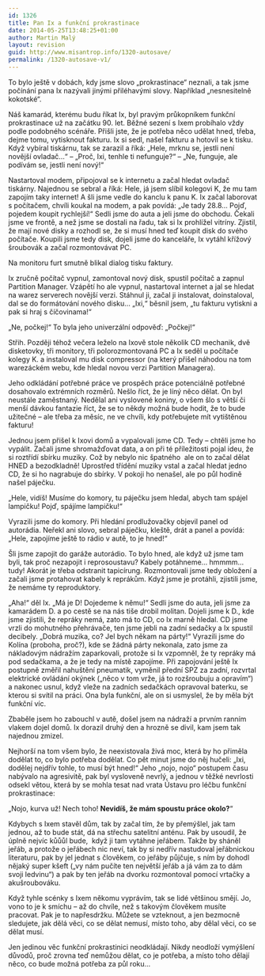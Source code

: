 ```yaml
---
id: 1326
title: Pan Ix a funkční prokrastinace
date: 2014-05-25T13:48:25+01:00
author: Martin Malý
layout: revision
guid: http://www.misantrop.info/1320-autosave/
permalink: /1320-autosave-v1/
---
```

To bylo ještě v dobách, kdy jsme slovo &#8222;prokrastinace&#8220; neznali, a tak jsme počínání pana Ix nazývali jinými přiléhavými slovy. Například &#8222;nesnesitelně kokotské&#8220;.

<!--more-->

Náš kamarád, kterému budu říkat Ix, byl pravým průkopníkem funkční prokrastinace už na začátku 90. let. Běžné sezení s Ixem probíhalo vždy podle podobného scénáře. Přišli jste, že je potřeba něco udělat hned, třeba, dejme tomu, vytisknout fakturu. Ix si sedl, našel fakturu a hotovil se k tisku. Když vybíral tiskárnu, tak se zarazil a říká: &#8222;Hele, mrknu se, jestli není novější ovladač&#8230;&#8220; &#8211; &#8222;Proč, Ixi, tenhle ti nefunguje?&#8220; &#8211; &#8222;Ne, funguje, ale podívám se, jestli není nový!&#8220;

Nastartoval modem, připojoval se k internetu a začal hledat ovladač tiskárny. Najednou se sebral a říká: Hele, já jsem slíbil kolegovi K, že mu tam zapojím taky internet! A šli jsme vedle do kanclu k panu K. Ix začal laborovat s počítačem, chvíli koukal na modem, a pak povídá: &#8222;Je tady 28.8&#8230; Pojď, pojedem koupit rychlejší!&#8220; Sedli jsme do auta a jeli jsme do obchodu. Čekali jsme ve frontě, a než jsme se dostali na řadu, tak si Ix prohlížel vitríny. Zjistil, že mají nové disky a rozhodl se, že si musí hned teď koupit disk do svého počítače. Koupili jsme tedy disk, dojeli jsme do kanceláře, Ix vytáhl křížový šroubovák a začal rozmontovávat PC.

Na monitoru furt smutně blikal dialog tisku faktury.

Ix zručně počítač vypnul, zamontoval nový disk, spustil počítač a zapnul Partition Manager. Vzápětí ho ale vypnul, nastartoval internet a jal se hledat na warez serverech novější verzi. Stáhnul ji, začal ji instalovat, doinstaloval, dal se do formátování nového disku&#8230; &#8222;Ixi,&#8220; běsnil jsem, &#8222;tu fakturu vytiskni a pak si hraj s číčovinama!&#8220;

&#8222;Ne, počkej!&#8220; To byla jeho univerzální odpověď: &#8222;Počkej!&#8220;

Střih. Později téhož večera leželo na Ixově stole několik CD mechanik, dvě disketovky, tři monitory, tři polorozmontovaná PC a Ix seděl u počítače kolegy K. a instaloval mu disk compressor (na který přišel náhodou na tom warezáckém webu, kde hledal novou verzi Partition Managera).

Jeho odkládání potřebné práce ve prospěch práce potenciálně potřebné dosahovalo extrémních rozměrů. Nešlo říct, že je líný něco dělat. On byl neustále zaměstnaný. Nedělal ani vyslovené koniny, o všem šlo s větší či menší dávkou fantazie říct, že se to někdy možná bude hodit, že to bude užitečné &#8211; ale třeba za měsíc, ne ve chvíli, kdy potřebujete mít vytištěnou fakturu!

Jednou jsem přišel k Ixovi domů a vypalovali jsme CD. Tedy &#8211; chtěli jsme ho vypálit. Začali jsme shromažďovat data, a on při té příležitosti pojal ideu, že si roztřídí sbírku muziky. Což by nebylo nic špatného  ale on to začal dělat HNED a bezodkladně! Uprostřed třídění muziky vstal a začal hledat jedno CD, že si ho nagrabuje do sbírky. V pokoji ho nenašel, ale po půl hodině našel páječku.

&#8222;Hele, vidíš! Musíme do komory, tu páječku jsem hledal, abych tam spájel lampičku! Pojď, spájíme lampičku!&#8220;

Vyrazili jsme do komory. Při hledání prodlužovačky objevil panel od autorádia. Neřekl ani slovo, sebral páječku, kleště, drát a panel a povídá: &#8222;Hele, zapojíme ještě to rádio v autě, to je hned!&#8220;

Šli jsme zapojit do garáže autorádio. To bylo hned, ale když už jsme tam byli, tak proč nezapojit i reprosoustavu? Kabely potáhneme&#8230; hmmmm&#8230; tudy! Akorát je třeba odstranit tapicírung. Rozmontovali jsme tedy obložení a začali jsme protahovat kabely k reprákům. Když jsme je protáhli, zjistili jsme, že nemáme ty reproduktory.

&#8222;Aha!&#8220; děl Ix. &#8222;Má je D! Dojedeme k němu!&#8220; Sedli jsme do auta, jeli jsme za kamarádem D. a po cestě se na nás tiše drobil molitan. Dojeli jsme k D., kde jsme zjistili, že repráky nemá, zato má to CD, co Ix marně hledal. CD jsme vrzli do mohutného přehrávače, ten jsme jebli na zadní sedačky a Ix spustil decibely. &#8222;Dobrá muzika, co? Jel bych někam na párty!&#8220; Vyrazili jsme do Kolína (proboha, proč?), kde se žádná párty nekonala, zato jsme za nákladovým nádražím zaparkovali, protože si Ix vzpomněl, že ty repráky má pod sedačkama, a že je tedy na místě zapojíme. Při zapojování ještě Ix postupně změřil nahuštění pneumatik, vyměnil přední SPZ za zadní, rozvrtal elektrické ovládání okýnek (&#8222;něco v tom vrže, já to rozšroubuju a opravím&#8220;) a nakonec usnul, když vleže na zadních sedačkách opravoval baterku, se kterou si svítil na práci. Ona byla funkční, ale on si usmyslel, že by měla být funkční víc.

Zbaběle jsem ho zabouchl v autě, došel jsem na nádraží a prvním ranním vlakem dojel domů. Ix dorazil druhý den a hrozně se divil, kam jsem tak najednou zmizel.

Nejhorší na tom všem bylo, že neexistovala živá moc, která by ho přiměla dodělat to, co bylo potřeba dodělat. Co pět minut jsme do něj hučeli: &#8222;Ixi, dodělej nejdřív tohle, to musí být hned!&#8220; Jeho &#8222;nojo, nojo&#8220; postupem času nabývalo na agresivitě, pak byl vysloveně nevrlý, a jednou v těžké nevrlosti odsekl větou, která by se mohla tesat nad vrata Ústavu pro léčbu funkční prokrastinace:

&#8222;Nojo, kurva už! Nech toho! **Nevidíš, že mám spoustu práce okolo?**&#8220;

Kdybych s Ixem stavěl dům, tak by začal tím, že by přemýšlel, jak tam jednou, až to bude stát, dá na střechu satelitní anténu. Pak by usoudil, že úplně nejvíc kůůůl bude,  když ji tam vytáhne jeřábem. Takže by sháněl jeřáb, a protože o jeřábech nic neví, tak by si nedřív nastudoval jeřábnickou literaturu, pak by jel jednat s člověkem, co jeřáby půjčuje, s ním by dohodl nějaký super kšeft (&#8222;vy nám pučíte ten největší jeřáb a já vám za to dám svoji ledvinu&#8220;) a pak by ten jeřáb na dvorku rozmontoval pomocí vrtačky a akušroubováku.

Když tyhle scénky s Ixem někomu vyprávím, tak se lidé většinou smějí. Jo, vono to je k smíchu &#8211; až do chvíle, než s takovým člověkem musíte pracovat. Pak je to napřesdržku. Můžete se vzteknout, a jen bezmocně sledujete, jak dělá věci, co se dělat nemusí, místo toho, aby dělal věci, co se dělat musí.

Jen jedinou věc funkční prokrastinici neodkládají. Nikdy neodloží vymýšlení důvodů, proč zrovna teď nemůžou dělat, co je potřeba, a místo toho dělají něco, co bude možná potřeba za půl roku&#8230;